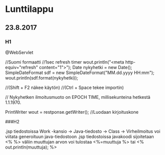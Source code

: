 # Lunttilappu
## 23.8.2017
### H1
@WebServlet

//Suomi formaatti
//1sec refresh timer
wout.println("<head><meta http-equiv=\"refresh\" content=\"1\"></head>");
Date nykyhetki = new Date();
SimpleDateFormat sdf = new SimpleDateFormat("MM.dd.yyyy HH:mm");
wout.println(sdf.format(nykyhetki));

//(Shift + F2 näkee käytön)
//(Ctrl + Space tekee importin)

// Nykyhetken ilmoitusmuoto on EPOCH TIME, millisekunteina hetkestä 1.1.1970.

PrintWriter wout = restponse.getWriter(); //Luodaan kirjoituskone

###H2

.jsp tiedostoissa Work -kansio -> Java-tiedosto -> Class
-> Virheilmoitus voi viitata generoituun java-tiedostoon
.jsp tiedostoissa javakoodi sijoitetaan <%   %> väliin
muuttujan arvon voi tulostaa <%=muuttuja %> tai <% out.println(muuttuja); %>
